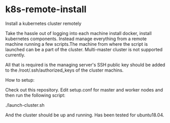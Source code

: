 # k8s-remote-install
Install a kubernetes cluster remotely

Take the hassle out of logging into each machine install docker, install kubernetes components. Instead manage everything from a remote machine running a few scripts.The machine from where the script is launched can be a part of the cluster. Multi-master cluster is not supported currently.

All that is required is the managing server's SSH public key should be added to the /root/.ssh/authorized_keys of the cluster machins.

How to setup:

Check out this repository. Edit setup.conf for master and worker nodes and then run the following script:

./launch-cluster.sh

And the cluster should be up and running. Has been tested for ubuntu18.04.

